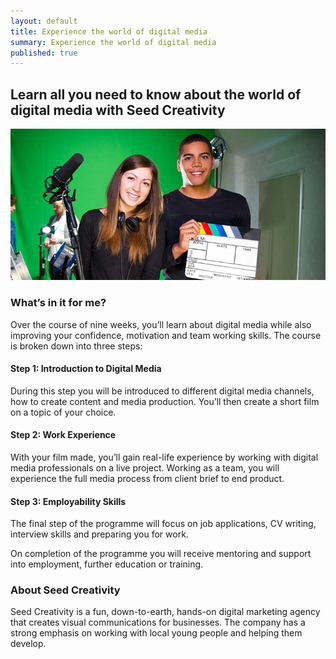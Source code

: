 ```yaml
---
layout: default
title: Experience the world of digital media
summary: Experience the world of digital media
published: true
---
```


##  Learn all you need to know about the world of digital media with Seed Creativity


![Digital Media Students](/img/digital-media.jpg)

### What’s in it for me? 

Over the course of nine weeks, you’ll learn about digital media while also improving your confidence, motivation and team working skills. The course is broken down into three steps:

#### Step 1: Introduction to Digital Media 

During this step you will be introduced to different digital media channels, how to create content and media production.  You’ll then create a short film on a topic of your choice.

#### Step 2: Work Experience 

With your film made, you’ll gain real-life experience by working with digital media professionals on a live project.  Working as a team, you will experience the full media process from client brief to end product.

#### Step 3: Employability Skills

The final step of the programme will focus on job applications, CV writing, interview skills and preparing you for work.

On completion of the programme you will receive mentoring and support into employment, further education or training.

### About Seed Creativity

Seed Creativity is a fun, down-to-earth, hands-on digital marketing agency that creates visual communications for businesses. The company has a strong emphasis on working with local young people and helping them develop.

